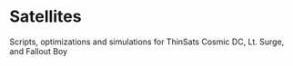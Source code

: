 # Satellites
Scripts, optimizations and simulations for ThinSats Cosmic DC, Lt. Surge, and Fallout Boy
